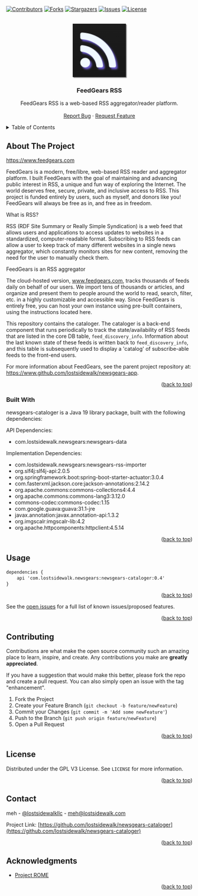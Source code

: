[![Contributors][contributors-shield]][contributors-url]
[![Forks][forks-shield]][forks-url]
[![Stargazers][stars-shield]][stars-url]
[![Issues][issues-shield]][issues-url]
[![License][license-shield]][license-url]

<a name="readme-top"></a>

<!-- PROJECT LOGO -->
<br />
<div align="center">
  <a href="https://github.com/lostsidewalk/newsgears-cataloger">
    <img src="images/logo.png" alt="Logo" width="144" height="144" style="box-shadow: 2px 2px 2px rgba(64,64,64,0.7)">
  </a>

<h3 align="center">FeedGears RSS</h3>
 <p align="center">
    FeedGears RSS is a web-based RSS aggregator/reader platform.
    <br />
    <br />
    <a href="https://github.com/lostsidewalk/newsgears-cataloger/issues">Report Bug</a>
    ·
    <a href="https://github.com/lostsidewalk/newsgears-cataloger/issues">Request Feature</a>
  </p>
</div>



<!-- TABLE OF CONTENTS -->
<details>
  <summary>Table of Contents</summary>
  <ol>
    <li>
      <a href="#about-the-project">About The Project</a>
      <ul>
        <li><a href="#built-with">Built With</a></li>
      </ul>
    </li>
    <li><a href="#usage">Usage</a></li>
    <li><a href="#contributing">Contributing</a></li>
    <li><a href="#license">License</a></li>
    <li><a href="#contact">Contact</a></li>
    <li><a href="#acknowledgments">Acknowledgments</a></li>
  </ol>
</details>


<!-- ABOUT THE PROJECT -->
## About The Project

https://www.feedgears.com

FeedGears is a modern, free/libre, web-based RSS reader and aggregator platform. I built FeedGears with the goal of maintaining and advancing public interest in RSS, a unique and fun way of exploring the Internet. The world deserves free, secure, private, and inclusive access to RSS. This project is funded entirely by users, such as myself, and donors like you! FeedGears will always be free as in, and free as in freedom.

What is RSS?

RSS (RDF Site Summary or Really Simple Syndication) is a web feed that allows users and applications to access updates to websites in a standardized, computer-readable format. Subscribing to RSS feeds can allow a user to keep track of many different websites in a single news aggregator, which constantly monitors sites for new content, removing the need for the user to manually check them.

FeedGears is an RSS aggregator

The cloud-hosted version, www.feedgears.com, tracks thousands of feeds daily on behalf of our users. We import tens of thousands or articles, and organize and present them to people around the world to read, search, filter, etc. in a highly customizable and accessible way. Since FeedGears is entirely free, you can host your own instance using pre-built containers, using the instructions located here.

This repository contains the cataloger.  The cataloger is a back-end component that runs periodically to track the state/availability of RSS feeds that are listed in the core DB table, `feed_discovery_info`.  Information about the last known state of these feeds is written back to `feed_discovery_info`, and this table is subsequently used to display a 'catalog' of subscribe-able feeds to the front-end users. 

For more information about FeedGears, see the parent project repository at: https://www.github.com/lostsidewalk/newsgears-app.

<p align="right">(<a href="#readme-top">back to top</a>)</p>


### Built With

newsgears-cataloger is a Java 19 library package, built with the following dependencies:

API Dependencies:
<ul>
    <li>com.lostsidewalk.newsgears:newsgears-data</li>
</ul>

Implementation Dependencies:
<ul>
    <li>com.lostsidewalk.newsgears:newsgears-rss-importer</li>
    <li>org.slf4j:slf4j-api:2.0.5</li>
    <li>org.springframework.boot:spring-boot-starter-actuator:3.0.4</li>
    <li>com.fasterxml.jackson.core:jackson-annotations:2.14.2</li>
    <li>org.apache.commons:commons-collections4:4.4</li>
    <li>org.apache.commons:commons-lang3:3.12.0</li>
    <li>commons-codec:commons-codec:1.15</li>
    <li>com.google.guava:guava:31.1-jre</li>
    <li>javax.annotation:javax.annotation-api:1.3.2</li>
    <li>org.imgscalr:imgscalr-lib:4.2</li>
    <li>org.apache.httpcomponents:httpclient:4.5.14</li>
</ul>

<p align="right">(<a href="#readme-top">back to top</a>)</p>


<!-- USAGE EXAMPLES -->
## Usage

```
dependencies {
    api 'com.lostsidewalk.newsgears:newsgears-cataloger:0.4'
}
```

<p align="right">(<a href="#readme-top">back to top</a>)</p>


See the [open issues](https://github.com/lostsidewalk/newsgears-cataloger/issues) for a full list of known issues/proposed features.

<p align="right">(<a href="#readme-top">back to top</a>)</p>

<!-- CONTRIBUTING -->
## Contributing

Contributions are what make the open source community such an amazing place to learn, inspire, and create. Any contributions you make are **greatly appreciated**.

If you have a suggestion that would make this better, please fork the repo and create a pull request. You can also simply open an issue with the tag "enhancement".


1. Fork the Project
2. Create your Feature Branch (`git checkout -b feature/newFeature`)
3. Commit your Changes (`git commit -m 'Add some newFeature'`)
4. Push to the Branch (`git push origin feature/newFeature`)
5. Open a Pull Request

<p align="right">(<a href="#readme-top">back to top</a>)</p>

<!-- LICENSE -->
## License

Distributed under the GPL V3 License. See `LICENSE` for more information.

<p align="right">(<a href="#readme-top">back to top</a>)</p>

<!-- CONTACT -->
## Contact

meh - [@lostsidewalkllc](https://twitter.com/lostsidewalkllc) - meh@lostsidewalk.com

Project Link: [https://github.com/lostsidewalk/newsgears-cataloger](https://github.com/lostsidewalk/newsgears-cataloger)

<p align="right">(<a href="#readme-top">back to top</a>)</p>

<!-- ACKNOWLEDGMENTS -->
## Acknowledgments

* [Project ROME](https://github.com/rometools)

<p align="right">(<a href="#readme-top">back to top</a>)</p>

<!-- MARKDOWN LINKS & IMAGES -->
<!-- https://www.markdownguide.org/basic-syntax/#reference-style-links -->
[contributors-shield]: https://img.shields.io/github/contributors/lostsidewalk/newsgears-cataloger.svg?style=for-the-badge
[contributors-url]: https://github.com/lostsidewalk/newsgears-cataloger/graphs/contributors
[forks-shield]: https://img.shields.io/github/forks/lostsidewalk/newsgears-cataloger.svg?style=for-the-badge
[forks-url]: https://github.com/lostsidewalk/newsgears-cataloger/network/members
[stars-shield]: https://img.shields.io/github/stars/lostsidewalk/newsgears-cataloger.svg?style=for-the-badge
[stars-url]: https://github.com/lostsidewalk/newsgears-cataloger/stargazers
[issues-shield]: https://img.shields.io/github/issues/lostsidewalk/newsgears-cataloger.svg?style=for-the-badge
[issues-url]: https://github.com/lostsidewalk/newsgears-cataloger/issues
[license-shield]: https://img.shields.io/github/license/lostsidewalk/newsgears-cataloger.svg?style=for-the-badge
[license-url]: https://github.com/lostsidewalk/newsgears-cataloger/blob/master/LICENSE
